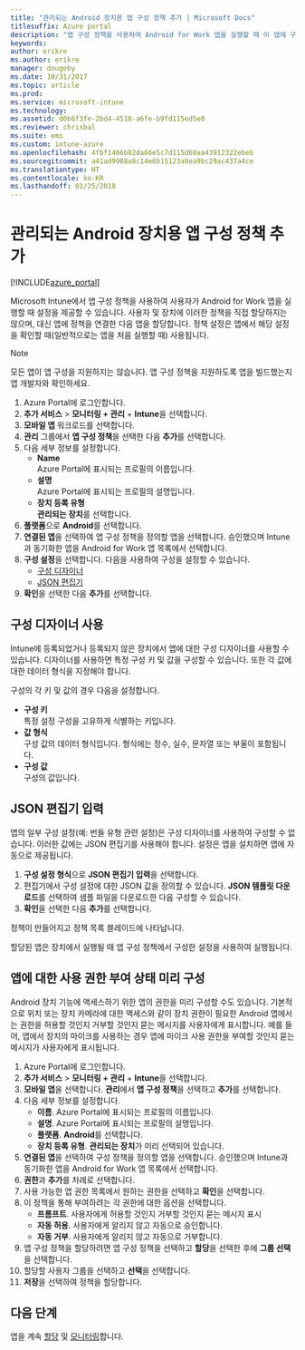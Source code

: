 ```yaml
---
title: "관리되는 Android 장치용 앱 구성 정책 추가 | Microsoft Docs"
titlesuffix: Azure portal
description: "앱 구성 정책을 사용하여 Android for Work 앱을 실행할 때 이 앱에 구성 데이터를 제공하는 방법을 알아봅니다."
keywords: 
author: erikre
ms.author: erikre
manager: dougeby
ms.date: 10/31/2017
ms.topic: article
ms.prod: 
ms.service: microsoft-intune
ms.technology: 
ms.assetid: d0b6f3fe-2bd4-4518-a6fe-b9fd115ed5e0
ms.reviewer: chrisbal
ms.suite: ems
ms.custom: intune-azure
ms.openlocfilehash: 4fbf1466b02da66e5c7d115d60aa43912322ebeb
ms.sourcegitcommit: a41ad9988a8c14e6b15123a9ea9bc29ac437a4ce
ms.translationtype: HT
ms.contentlocale: ko-KR
ms.lasthandoff: 01/25/2018
---
```

# <a name="add-app-configuration-policies-for-managed-android-devices"></a>관리되는 Android 장치용 앱 구성 정책 추가

[!INCLUDE[azure_portal](./includes/azure_portal.md)]

Microsoft Intune에서 앱 구성 정책을 사용하여 사용자가 Android for Work 앱을 실행할 때 설정을 제공할 수 있습니다. 사용자 및 장치에 이러한 정책을 직접 할당하지는 않으며, 대신 앱에 정책을 연결한 다음 앱을 할당합니다. 정책 설정은 앱에서 해당 설정을 확인할 때(일반적으로는 앱을 처음 실행할 때) 사용됩니다.

> [!Note]  
> 모든 앱이 앱 구성을 지원하지는 않습니다. 앱 구성 정책을 지원하도록 앱을 빌드했는지 앱 개발자와 확인하세요.

1. Azure Portal에 로그인합니다.
2. **추가 서비스** > **모니터링 + 관리** + **Intune**을 선택합니다.
3. **모바일 앱** 워크로드를 선택합니다.
4. **관리** 그룹에서 **앱 구성 정책**을 선택한 다음 **추가**를 선택합니다.
5. 다음 세부 정보를 설정합니다.
    - **Name**  
      Azure Portal에 표시되는 프로필의 이름입니다.
    - **설명**  
      Azure Portal에 표시되는 프로필의 설명입니다.
    - **장치 등록 유형**  
      **관리되는 장치**를 선택합니다.
6. **플랫폼**으로 **Android**를 선택합니다.
7. **연결된 앱**을 선택하여 앱 구성 정책을 정의할 앱을 선택합니다. 승인했으며 Intune과 동기화한 앱을 Android for Work 앱 목록에서 선택합니다.
8. **구성 설정**을 선택합니다. 다음을 사용하여 구성을 설정할 수 있습니다.
    - [구성 디자이너](#Use-the-configuration-designer)
    - [JSON 편집기](#Enter-the-JSON-editor)
9. **확인**을 선택한 다음 **추가**를 선택합니다.

## <a name="use-the-configuration-designer"></a>구성 디자이너 사용

Intune에 등록되었거나 등록되지 않은 장치에서 앱에 대한 구성 디자이너를 사용할 수 있습니다. 디자이너를 사용하면 특정 구성 키 및 값을 구성할 수 있습니다. 또한 각 값에 대한 데이터 형식을 지정해야 합니다.

구성의 각 키 및 값의 경우 다음을 설정합니다.

  - **구성 키**  
     특정 설정 구성을 고유하게 식별하는 키입니다.
  - **값 형식**  
    구성 값의 데이터 형식입니다. 형식에는 정수, 실수, 문자열 또는 부울이 포함됩니다.
  - **구성 값**  
    구성의 값입니다. 

## <a name="enter-the-json-editor"></a>JSON 편집기 입력

앱의 일부 구성 설정(예: 번들 유형 관련 설정)은 구성 디자이너를 사용하여 구성할 수 없습니다. 이러한 값에는 JSON 편집기를 사용해야 합니다. 설정은 앱을 설치하면 앱에 자동으로 제공됩니다.

1. **구성 설정 형식**으로 **JSON 편집기 입력**을 선택합니다.
2. 편집기에서 구성 설정에 대한 JSON 값을 정의할 수 있습니다. **JSON 템플릿 다운로드**를 선택하여 샘플 파일을 다운로드한 다음 구성할 수 있습니다.
3. **확인**을 선택한 다음 **추가**를 선택합니다.

정책이 만들어지고 정책 목록 블레이드에 나타납니다.

할당된 앱은 장치에서 실행될 때 앱 구성 정책에서 구성한 설정을 사용하여 실행됩니다.

## <a name="preconfigure-the-permissions-grant-state-for-apps"></a>앱에 대한 사용 권한 부여 상태 미리 구성

Android 장치 기능에 액세스하기 위한 앱의 권한을 미리 구성할 수도 있습니다. 기본적으로 위치 또는 장치 카메라에 대한 액세스와 같이 장치 권한이 필요한 Android 앱에서는 권한을 허용할 것인지 거부할 것인지 묻는 메시지를 사용자에게 표시합니다. 예를 들어, 앱에서 장치의 마이크를 사용하는 경우 앱에 마이크 사용 권한을 부여할 것인지 묻는 메시지가 사용자에게 표시됩니다.

1. Azure Portal에 로그인합니다.
2. **추가 서비스** > **모니터링 + 관리** + **Intune**을 선택합니다.
3. **모바일 앱**을 선택합니다. **관리**에서 **앱 구성 정책**을 선택하고 **추가**를 선택합니다.
4. 다음 세부 정보를 설정합니다.
    - **이름**. Azure Portal에 표시되는 프로필의 이름입니다.
    - **설명**. Azure Portal에 표시되는 프로필의 설명입니다.
    - **플랫폼**. **Android**를 선택합니다.
    - **장치 등록 유형**. **관리되는 장치**가 미리 선택되어 있습니다.
5. **연결된 앱**을 선택하여 구성 정책을 정의할 앱을 선택합니다. 승인했으며 Intune과 동기화한 앱을 Android for Work 앱 목록에서 선택합니다.
6. **권한**과 **추가**를 차례로 선택합니다.
7. 사용 가능한 앱 권한 목록에서 원하는 권한을 선택하고 **확인**을 선택합니다.
8. 이 정책을 통해 부여하려는 각 권한에 대한 옵션을 선택합니다.
    - **프롬프트**. 사용자에게 허용할 것인지 거부할 것인지 묻는 메시지 표시
    - **자동 허용**. 사용자에게 알리지 않고 자동으로 승인합니다.
    - **자동 거부**. 사용자에게 알리지 않고 자동으로 거부합니다.
9. 앱 구성 정책을 할당하려면 앱 구성 정책을 선택하고 **할당**을 선택한 후에 **그룹 선택**을 선택합니다.
10. 할당할 사용자 그룹을 선택하고 **선택**을 선택합니다.
11. **저장**을 선택하여 정책을 할당합니다.

## <a name="next-steps"></a>다음 단계

앱을 계속 [할당](apps-deploy.md) 및 [모니터링](apps-monitor.md)합니다.

